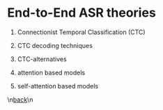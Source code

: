 # End-to-End ASR theories

1. Connectionist Temporal Classification (CTC)

2. CTC decoding techniques

3. CTC-alternatives

4. attention based models

5. self-attention based models

\n[back](index.md)\n
